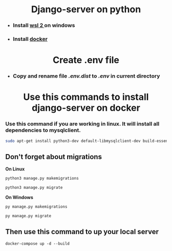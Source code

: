 <h1 align="center"> Django-server on python </h1>

- ### Install <a href="https://learn.microsoft.com/en-us/windows/wsl/install"> wsl 2 </a> on windows 
- ### Install <a href="https://www.docker.com/"> docker </a>

<h1 align="center"> Create .env file </h1>

- ### Copy and rename file **_.env.dist_** to **_.env_** in current directory

<h1 align="center"> Use this commands to install django-server on docker </h1> 

### Use this command if you are working in linux. It will install all dependencies to mysqlclient.
``` bash
sudo apt-get install python3-dev default-libmysqlclient-dev build-essential
```

## Don't forget about migrations
**On Linux**
``` bash
python3 manage.py makemigrations
```
``` bash
python3 manage.py migrate
``` 
**On Windows**

``` bash
py manage.py makemigrations
```

``` bash
py manage.py migrate
```

## Then use this command to up your local server
```docker-compose up -d --build```